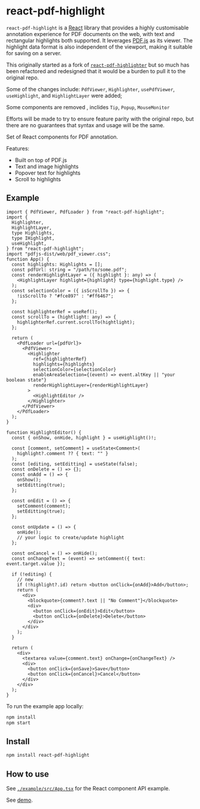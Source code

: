 # react-pdf-highlight

`react-pdf-highlight` is a [React](https://reactjs.org/) library that provides a highly customisable annotation experience for PDF documents on the web, with text and rectangular highlights both supported. It leverages [PDF.js](https://github.com/mozilla/pdf.js) as its viewer. The highlight data format is also independent of the viewport, making it suitable for saving on a server.

This originally started as a fork of [`react-pdf-highlighter`](https://github.com/agentcooper/react-pdf-highlighter) but so much has been refactored and redesigned that it would be a burden to pull it to the original repo.

Some of the changes include: `PdfViewer`, `Highlighter`, `usePdfViewer`, `useHighlight`, and `HighlightLayer` were added;

Some components are removed , inclides `Tip`, `Popup`, `MouseMonitor`

Efforts will be made to try to ensure feature parity with the original repo, but there are no guarantees that syntax and usage will be the same.

Set of React components for PDF annotation.

Features:

- Built on top of PDF.js
- Text and image highlights
- Popover text for highlights
- Scroll to highlights

## Example

```tsx
import { PdfViewer, PdfLoader } from "react-pdf-highlight";
import {
  Highlighter,
  HighlightLayer,
  type Highlights,
  type IHighlight,
  useHighlight,
} from "react-pdf-highlight";
import "pdfjs-dist/web/pdf_viewer.css";
function App() {
  const highlights: Highlights = [];
  const pdfUrl: string = "/path/to/some.pdf";
  const renderHighlightLayer = ({ highlight }: any) => (
    <HighlightLayer highlight={highlight} type={highlight.type} />
  );
  const selectionColor = ({ isScrollTo }) => {
    !isScrollTo ? "#fce897" : "#ff6467";
  };

  const highlighterRef = useRef();
  const scrollTo = (hightlight: any) => {
    highlighterRef.current.scrollTo(hightlight);
  };

  return (
    <PdfLoader url={pdfUrl}>
      <PdfViewer>
        <Highlighter
          ref={highlighterRef}
          highlights={highlights}
          selectionColor={selectionColor}
          enableAreaSelection={(event) => event.altKey || "your boolean state"}
          renderHighlightLayer={renderHighlightLayer}
        >
          <HighlightEditor />
        </Highlighter>
      </PdfViewer>
    </PdfLoader>
  );
}

function HighlightEditor() {
  const { onShow, onHide, highlight } = useHighlight()!;

  const [comment, setComment] = useState<Comment>(
    highlight?.comment ?? { text: "" }
  );
  const [editing, setEditting] = useState(false);
  const onDelete = () => {};
  const onAdd = () => {
    onShow();
    setEditting(true);
  };

  const onEdit = () => {
    setComment(comment);
    setEditting(true);
  };

  const onUpdate = () => {
    onHide();
    // your logic to create/update highlight
  };

  const onCancel = () => onHide();
  const onChangeText = (event) => setComment({ text: event.target.value });

  if (!editing) {
    // new
    if (!highlight?.id) return <button onClick={onAdd}>Add</button>;
    return (
      <div>
        <blockquote>{comment?.text || "No Comment"}</blockquote>
        <div>
          <button onClick={onEdit}>Edit</button>
          <button onClick={onDelete}>Delete</button>
        </div>
      </div>
    );
  }

  return (
    <div>
      <textarea value={comment.text} onChange={onChangeText} />
      <div>
        <button onClick={onSave}>Save</button>
        <button onClick={onCancel}>Cancel</button>
      </div>
    </div>
  );
}
```

To run the example app locally:

```bash
npm install
npm start
```

## Install

```bash
npm install react-pdf-highlight
```

## How to use

See [`./example/src/App.tsx`](https://github.com/Fi2zz/react-pdf-highlight/blob/main/example/src/App.tsx) for the React component API example.

See [demo](https://Fi2zz.github.io/react-pdf-highlight/demo).
